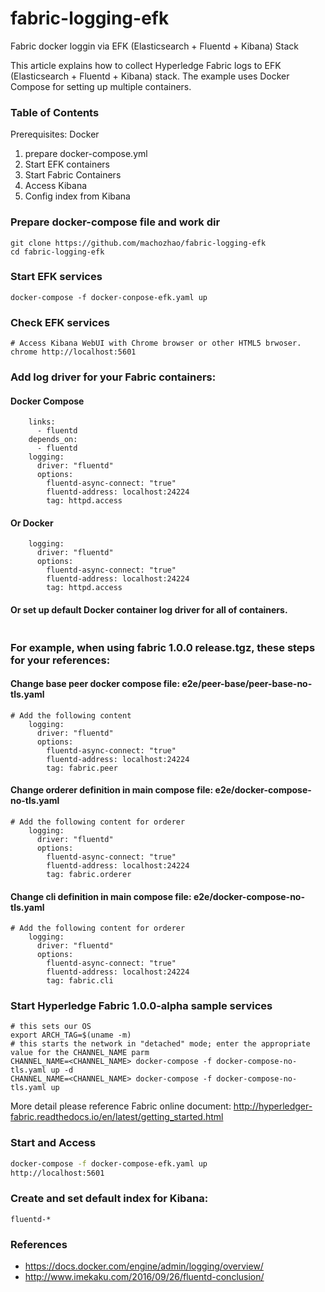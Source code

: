 # fabric-logging-efk
Fabric docker loggin via EFK (Elasticsearch + Fluentd + Kibana) Stack

This article explains how to collect Hyperledge Fabric logs to EFK (Elasticsearch + Fluentd + Kibana) stack. The example uses Docker Compose for setting up multiple containers.

### Table of Contents
Prerequisites: Docker
1. prepare docker-compose.yml
1. Start EFK containers
1. Start Fabric Containers
1. Access Kibana
1. Config index from Kibana

### Prepare docker-compose file and work dir
```
git clone https://github.com/machozhao/fabric-logging-efk
cd fabric-logging-efk
```

### Start EFK services
```
docker-compose -f docker-conpose-efk.yaml up
```
### Check EFK services
```
# Access Kibana WebUI with Chrome browser or other HTML5 brwoser.
chrome http://localhost:5601
```

### Add log driver for your Fabric containers:
#### Docker Compose
```
    links:
      - fluentd
    depends_on:
      - fluentd
    logging:
      driver: "fluentd"
      options:
        fluentd-async-connect: "true"
        fluentd-address: localhost:24224
        tag: httpd.access
```        
#### Or Docker
```
    logging:
      driver: "fluentd"
      options:
        fluentd-async-connect: "true"
        fluentd-address: localhost:24224
        tag: httpd.access
```        
#### Or set up default Docker container log driver for all of containers.
```
```
### For example, when using fabric 1.0.0 release.tgz, these steps for your references:
#### Change base peer docker compose file: e2e/peer-base/peer-base-no-tls.yaml 
```
# Add the following content 
    logging:
      driver: "fluentd"
      options:
        fluentd-async-connect: "true"
        fluentd-address: localhost:24224
        tag: fabric.peer
```
#### Change orderer definition in main compose file: e2e/docker-compose-no-tls.yaml 
```
# Add the following content for orderer 
    logging:
      driver: "fluentd"
      options:
        fluentd-async-connect: "true"
        fluentd-address: localhost:24224
        tag: fabric.orderer
```
#### Change cli definition in main compose file: e2e/docker-compose-no-tls.yaml 
```
# Add the following content for orderer 
    logging:
      driver: "fluentd"
      options:
        fluentd-async-connect: "true"
        fluentd-address: localhost:24224
        tag: fabric.cli
```

### Start Hyperledge Fabric 1.0.0-alpha sample services
```
# this sets our OS
export ARCH_TAG=$(uname -m)
# this starts the network in "detached" mode; enter the appropriate value for the CHANNEL_NAME parm
CHANNEL_NAME=<CHANNEL_NAME> docker-compose -f docker-compose-no-tls.yaml up -d
CHANNEL_NAME=<CHANNEL_NAME> docker-compose -f docker-compose-no-tls.yaml up
```
More detail please reference Fabric online document: http://hyperledger-fabric.readthedocs.io/en/latest/getting_started.html


### Start and Access
```bash
docker-compose -f docker-compose-efk.yaml up
http://localhost:5601
```
### Create and set default index for Kibana: 
```
fluentd-*
```

### References
* https://docs.docker.com/engine/admin/logging/overview/
* http://www.imekaku.com/2016/09/26/fluentd-conclusion/
